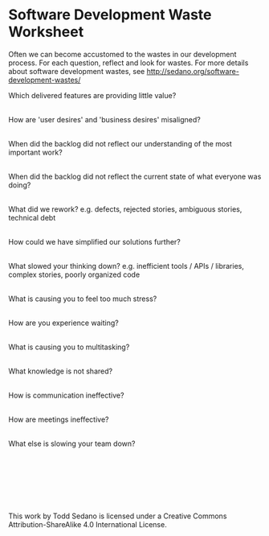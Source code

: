 # Software Development Waste Worksheet
Often we can become accustomed to the wastes in our development process. For each question, reflect and look for wastes. For more details about software development wastes, see http://sedano.org/software-development-wastes/

Which delivered features are providing little value?
<br/><br/>

How are 'user desires' and 'business desires' misaligned?
<br/><br/>

When did the backlog did not reflect our understanding of the most important work?
<br/><br/>

When did the backlog did not reflect the current state of what everyone was doing?
<br/><br/>

What did we rework? e.g. defects, rejected stories, ambiguous stories, technical debt
<br/><br/>

How could we have simplified our solutions further?
<br/><br/>

What slowed your thinking down? e.g.
inefficient tools / APIs / libraries, complex stories, poorly organized code
<br/><br/>

What is causing you to feel too much stress?
<br/><br/>

How are you experience waiting?
<br/><br/>

What is causing you to multitasking?
<br/><br/>

What knowledge is not shared?
<br/><br/>

How is communication ineffective?
<br/><br/>

How are meetings ineffective?
<br/><br/>

What else is slowing your team down?
<br/><br/>

<br/><br/>

<br/><br/>

This work by Todd Sedano is licensed under a Creative Commons Attribution-ShareAlike 4.0 International License.
